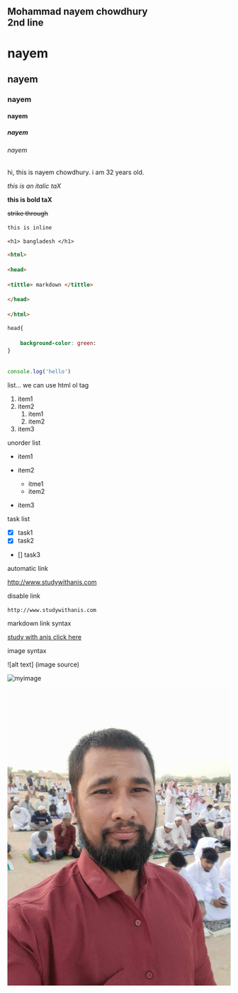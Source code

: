 <!--markdown tutorial-->
Mohammad nayem chowdhury  <br/>
2nd line
---
# nayem
## nayem
### nayem
#### nayem
##### nayem
###### nayem

<p> hi, this is nayem chowdhury. i am 32 years old. </p>

_this is an italic taX_

__this is bold taX__

~~strike through~~

`this is inline`

`<h1> bangladesh </h1>`

```html
<html>

<head> 

<tittle> markdown </tittle>

</head>

</html>
```

```css
head{

    background-color: green:
}
```

```javascript

console.log('hello')

```
list... we can use html ol tag
1. item1
2. item2
    1. item1
    2. item2
3. item3

unorder list

- item1
- item2
    - itme1
    - item2

- item3

task list

- [x] task1
- [x] task2
- [] task3


automatic link

http://www.studywithanis.com

disable link

`http://www.studywithanis.com`

markdown link syntax

[study with anis click here](lhttp://www.studywithanis.com)


image syntax

![alt text] (image source)



![myimage](./mountain.jpg)

<img src="./nayem.jpg">






